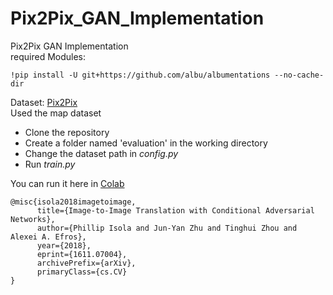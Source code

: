 # Pix2Pix_GAN_Implementation
Pix2Pix GAN Implementation</br>
required Modules:</br>
```
!pip install -U git+https://github.com/albu/albumentations --no-cache-dir
```

Dataset: [Pix2Pix](https://www.kaggle.com/vikramtiwari/pix2pix-dataset)</br>
Used the map dataset</br>

- Clone the repository</br>
- Create a folder named 'evaluation' in the working directory</br>
- Change the dataset path in <i>config.py</i></br>
- Run <i>train.py</i></br>

You can run it here in [Colab](https://colab.research.google.com/drive/1-ir548OR3qBJjfkuJKU_sd8ocVprAz6U?usp=sharing)</br>

```
@misc{isola2018imagetoimage,
      title={Image-to-Image Translation with Conditional Adversarial Networks}, 
      author={Phillip Isola and Jun-Yan Zhu and Tinghui Zhou and Alexei A. Efros},
      year={2018},
      eprint={1611.07004},
      archivePrefix={arXiv},
      primaryClass={cs.CV}
}
```
